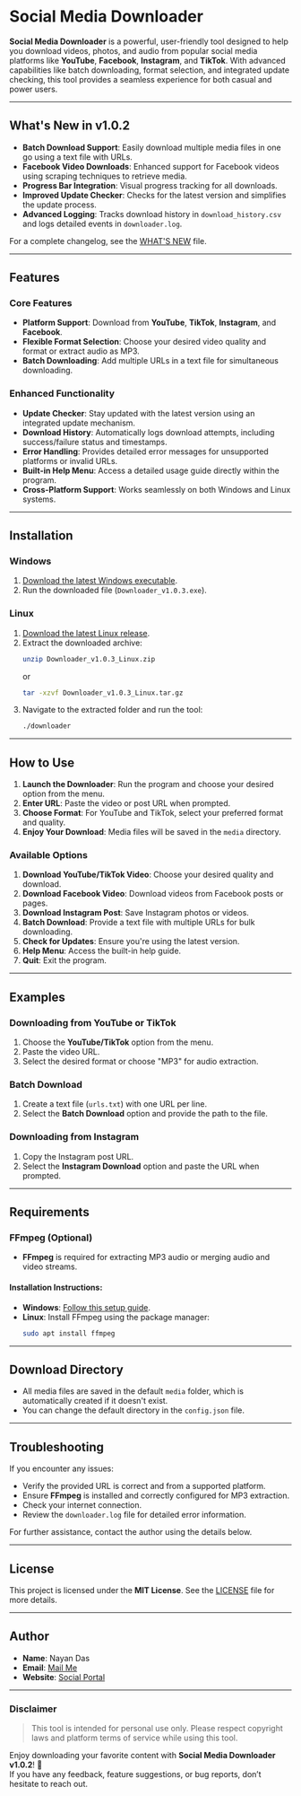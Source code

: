 
# **Social Media Downloader**  

**Social Media Downloader** is a powerful, user-friendly tool designed to help you download videos, photos, and audio from popular social media platforms like **YouTube**, **Facebook**, **Instagram**, and **TikTok**. With advanced capabilities like batch downloading, format selection, and integrated update checking, this tool provides a seamless experience for both casual and power users.  

---

## **What's New in v1.0.2**  
- **Batch Download Support**: Easily download multiple media files in one go using a text file with URLs.  
- **Facebook Video Downloads**: Enhanced support for Facebook videos using scraping techniques to retrieve media.  
- **Progress Bar Integration**: Visual progress tracking for all downloads.  
- **Improved Update Checker**: Checks for the latest version and simplifies the update process.  
- **Advanced Logging**: Tracks download history in `download_history.csv` and logs detailed events in `downloader.log`.  

For a complete changelog, see the [WHAT'S NEW](whats_new.txt) file.  

---

## **Features**  
### Core Features  
- **Platform Support**: Download from **YouTube**, **TikTok**, **Instagram**, and **Facebook**.  
- **Flexible Format Selection**: Choose your desired video quality and format or extract audio as MP3.  
- **Batch Downloading**: Add multiple URLs in a text file for simultaneous downloading.  

### Enhanced Functionality  
- **Update Checker**: Stay updated with the latest version using an integrated update mechanism.  
- **Download History**: Automatically logs download attempts, including success/failure status and timestamps.  
- **Error Handling**: Provides detailed error messages for unsupported platforms or invalid URLs.  
- **Built-in Help Menu**: Access a detailed usage guide directly within the program.  
- **Cross-Platform Support**: Works seamlessly on both Windows and Linux systems.  

---

## **Installation**  

### **Windows**  
1. [Download the latest Windows executable](https://github.com/nayandas69/social-media-downloader/releases/latest).  
2. Run the downloaded file (`Downloader_v1.0.3.exe`).  

### **Linux**  
1. [Download the latest Linux release](https://github.com/nayandas69/social-media-downloader/releases/latest).  
2. Extract the downloaded archive:  
   ```bash
   unzip Downloader_v1.0.3_Linux.zip  
   ``` 
   or
   ```bash  
   tar -xzvf Downloader_v1.0.3_Linux.tar.gz  
   ```  
3. Navigate to the extracted folder and run the tool:  
   ```bash  
   ./downloader  
   ```  

---

## **How to Use**  

1. **Launch the Downloader**: Run the program and choose your desired option from the menu.  
2. **Enter URL**: Paste the video or post URL when prompted.  
3. **Choose Format**: For YouTube and TikTok, select your preferred format and quality.  
4. **Enjoy Your Download**: Media files will be saved in the `media` directory.  

### **Available Options**  
1. **Download YouTube/TikTok Video**: Choose your desired quality and download.  
2. **Download Facebook Video**: Download videos from Facebook posts or pages.  
3. **Download Instagram Post**: Save Instagram photos or videos.  
4. **Batch Download**: Provide a text file with multiple URLs for bulk downloading.  
5. **Check for Updates**: Ensure you're using the latest version.  
6. **Help Menu**: Access the built-in help guide.  
7. **Quit**: Exit the program.  

---

## **Examples**  

### **Downloading from YouTube or TikTok**  
1. Choose the **YouTube/TikTok** option from the menu.  
2. Paste the video URL.  
3. Select the desired format or choose "MP3" for audio extraction.  

### **Batch Download**  
1. Create a text file (`urls.txt`) with one URL per line.  
2. Select the **Batch Download** option and provide the path to the file.  

### **Downloading from Instagram**  
1. Copy the Instagram post URL.  
2. Select the **Instagram Download** option and paste the URL when prompted.  

---

## **Requirements**  

### **FFmpeg (Optional)**  
- **FFmpeg** is required for extracting MP3 audio or merging audio and video streams.  

#### Installation Instructions:  
- **Windows**: [Follow this setup guide](https://www.geeksforgeeks.org/how-to-install-ffmpeg-on-windows/).  
- **Linux**: Install FFmpeg using the package manager:  
  ```bash  
  sudo apt install ffmpeg  
  ```  

---

## **Download Directory**  
- All media files are saved in the default `media` folder, which is automatically created if it doesn't exist.  
- You can change the default directory in the `config.json` file.  

---

## **Troubleshooting**  
If you encounter any issues:  
- Verify the provided URL is correct and from a supported platform.  
- Ensure **FFmpeg** is installed and correctly configured for MP3 extraction.  
- Check your internet connection.  
- Review the `downloader.log` file for detailed error information.  

For further assistance, contact the author using the details below.  

---

## **License**  
This project is licensed under the **MIT License**. See the [LICENSE](https://github.com/nayandas69/social-media-downloader/blob/main/LICENSE) file for more details.  

---

## **Author**  
- **Name**: Nayan Das  
- **Email**: [Mail Me](mailto:nayanchandradas@hotmail.com)  
- **Website**: [Social Portal](https://socialportal.nayanchandradas.com)  

---

### **Disclaimer**  
> This tool is intended for personal use only. Please respect copyright laws and platform terms of service while using this tool.  

Enjoy downloading your favorite content with **Social Media Downloader v1.0.2**! 🚀  
If you have any feedback, feature suggestions, or bug reports, don’t hesitate to reach out.  

